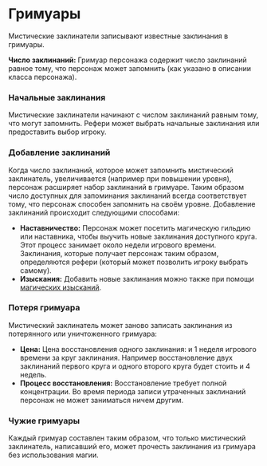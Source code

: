# Гримуары

Мистические заклинатели записывают известные заклинания в гримуары.

**Число заклинаний:** Гримуар персонажа содержит число заклинаний равное тому, что персонаж может запомнить (как указано в описании класса персонажа).

### Начальные заклинания

Мистические заклинатели начинают с числом заклинаний равным тому, что могут запомнить. Рефери может выбрать начальные заклинания или предоставить выбор игроку.

### Добавление заклинаний

Когда число заклинаний, которое может запомнить мистический заклинатель, увеличивается (например при повышении уровня), персонаж расширяет набор заклинаний в гримуаре. Таким образом число доступных для запоминания заклинаний всегда соответствует тому, что персонаж способен запомнить на своём уровне. Добавление заклинаний происходит следующими способами:

-   **Наставничество:** Персонаж может посетить магическую гильдию или наставника, чтобы выучить новые заклинания доступного круга. Этот процесс занимает около недели игрового времени. Заклинания, которые получает персонаж таким образом, определяются рефери (который может позволить игроку выбрать самому).
-   **Изыскания:** Добавить новые заклинания можно также при помощи [магических изысканий](magical-research).

### Потеря гримуара

Мистический заклинатель может заново записать заклинания из потерянного или уничтоженного гримуара:

-   **Цена:** Цена восстановления одного заклинания: <Coin :v=1000 /> и 1 неделя игрового времени за круг заклинания. Например восстановление двух заклинаний первого круга и одного второго круга будет стоить <Coin :v=4000 /> и 4 недель.
-   **Процесс восстановления:** Восстановление требует полной концентрации. Во время периода записи утраченных заклинаний персонаж не может заниматься ничем другим.

### Чужие гримуары

Каждый гримуар составлен таким образом, что только мистический заклинатель, написавший его, может прочесть заклинания из гримуара без использования магии.
